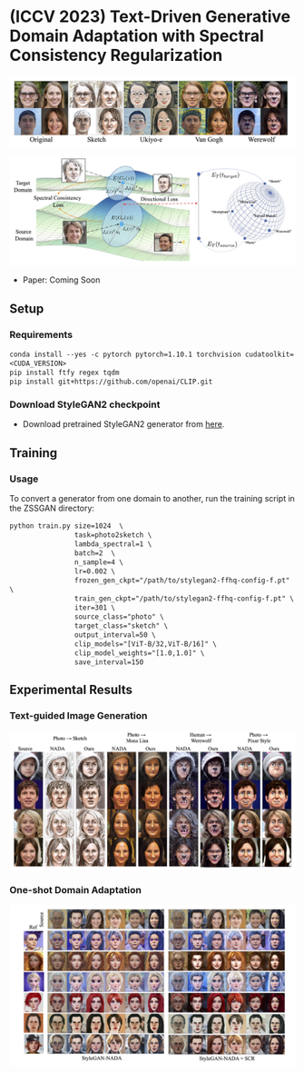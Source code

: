 # (ICCV 2023) Text-Driven Generative Domain Adaptation with Spectral Consistency Regularization

![Intro](assets/intro.jpg)

![Structure](assets/structure.jpeg)

- Paper: Coming Soon

## Setup

### Requirements
```shell script
conda install --yes -c pytorch pytorch=1.10.1 torchvision cudatoolkit=<CUDA_VERSION>
pip install ftfy regex tqdm
pip install git+https://github.com/openai/CLIP.git
```

### Download StyleGAN2 checkpoint
- Download pretrained StyleGAN2 generator from [here](https://drive.google.com/file/d/1EM87UquaoQmk17Q8d5kYIAHqu0dkYqdT/view?usp=sharing).


## Training
### Usage

To convert a generator from one domain to another, run the training script in the ZSSGAN directory:

```
python train.py size=1024  \
                task=photo2sketch \
                lambda_spectral=1 \
                batch=2  \
                n_sample=4 \
                lr=0.002 \
                frozen_gen_ckpt="/path/to/stylegan2-ffhq-config-f.pt" \
                train_gen_ckpt="/path/to/stylegan2-ffhq-config-f.pt" \
                iter=301 \
                source_class="photo" \
                target_class="sketch" \
                output_interval=50 \
                clip_models="[ViT-B/32,ViT-B/16]" \
                clip_model_weights="[1.0,1.0]" \
                save_interval=150
```


## Experimental Results

### Text-guided Image Generation

![Visual](assets/visual.jpg)

### One-shot Domain Adaptation
![One-shot](assets/one-shot.jpg)
